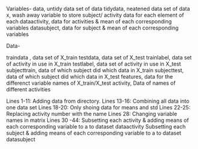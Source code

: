 Variables-
data, untidy data set of data
tidydata, neatened data set of data
x, wash away variable to store subject/ activity data for each element of each
dataactivity,  data for activities & mean of each corresponding variables
datasubject,  data for subject & mean of each corresponding variables

Data-

traindata , data set of X_train
testdata, data set of X_test
trainlabel, data set of activity in use in X_train
testlabel, data set of activity in use in X_test
subjecttrain, data of which subject did which data in X_train
subjecttest, data of which subject did which data in X_test
features, data for the differenct variable names of X_train/X_test
activity, Data of names of different activities

Lines 1-11:
Adding data from directory.
Lines 13-16:
Combining all data into one data set
Lines 18-20:
Only shoing data for means and std
Lines 22-25:
Replacing activity number with the name
Lines 28:
Changing variable names in matrix
Lines 30 -44:
Subsetting each activity & adding means of each corresponding variable to a to dataset dataactivity
Subsetting each subject & adding means of each corresponding variable to a to dataset datasubject

